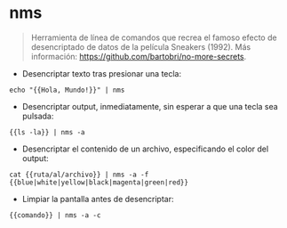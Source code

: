 # nms

> Herramienta de línea de comandos que recrea el famoso efecto de desencriptado de datos de la película Sneakers (1992).
> Más información: <https://github.com/bartobri/no-more-secrets>.

- Desencriptar texto tras presionar una tecla:

`echo "{{Hola, Mundo!}}" | nms`

- Desencriptar output, inmediatamente, sin esperar a que una tecla sea pulsada:

`{{ls -la}} | nms -a`

- Desencriptar el contenido de un archivo, especificando el color del output:

`cat {{ruta/al/archivo}} | nms -a -f {{blue|white|yellow|black|magenta|green|red}}`

- Limpiar la pantalla antes de desencriptar:

`{{comando}} | nms -a -c`
